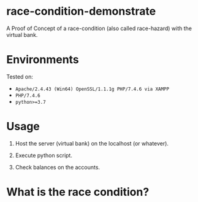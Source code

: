 # race-condition-demonstrate
A Proof of Concept of a race-condition (also called race-hazard) with the virtual bank.

# Environments

Tested on:

- `Apache/2.4.43 (Win64) OpenSSL/1.1.1g PHP/7.4.6 via XAMPP`
- `PHP/7.4.6`
- `python>=3.7`

# Usage

1. Host the server (virtual bank) on the localhost (or whatever).

2. Execute python script.

3. Check balances on the accounts.

# What is the race condition?
